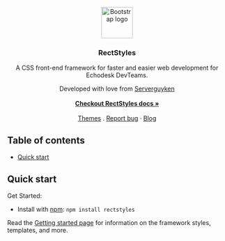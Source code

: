 
<p align="center">
  <a href="echodesktechnology.com">
    <img src="https://res.cloudinary.com/serveryguken/image/upload/v1588134130/RectStyles/Logo/RS-fav_va6wlh.png" alt="Bootstrap logo" width="72" height="72">
  </a>
</p>

<h3 align="center">RectStyles</h3>


<p align="center">
   A CSS front-end framework for faster and easier web development for Echodesk DevTeams.
 <p align= "center"> Developed with love from <a href="https://github.com/serverguyken">Serverguyken</a>

  <br>

  <br>
  <a href=""><strong>Checkout RectStyles docs »</strong></a>
  <br>
  <br>
  <a href="">Themes</a>
  .
  <a href="">Report bug</a>
  ·
  <a href="">Blog</a>
</p>


## Table of contents

- [Quick start](#quick-start)



## Quick start
Get Started: 
- Install with [npm](https://www.npmjs.com/): ` npm install rectstyles `


Read the [Getting started page](https://echodesktechnology/projects/rectstyles.com/getting-started/introduction/) for information on the framework styles, templates, and more.






